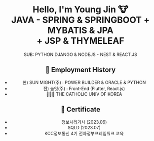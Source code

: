 
<div align='center'>
  
# Hello, I'm Young Jin 🐮 <br/> <b>JAVA - SPRING & SPRINGBOOT + MYBATIS & JPA <br/> + JSP & THYMELEAF</b>  <br/>

SUB: PYTHON DJANGO & NODEJS - NEST & REACT.JS

<h2>💼 Employment History</h2> 
<ul>
  <li> 현) SUN MIGHT(주) : POWER BUILDER & ORACLE & PYTHON</li>
  <li> 전) 놀잇(주) : Front-End (Flutter, React.js)</li>
  <li>👨🏻‍🎓 THE CATHOLIC UNIV OF KOREA</li>
</ul>


<h2>🪪 Certificate</h2> 
<ul>
  <li>정보처리기사 (2023.06)</li>
  <li>SQLD (2023.07)</li>
  <li> KCC정보통신 4기 전자정부프레임워크 교육</li>
</ul>

</div>
